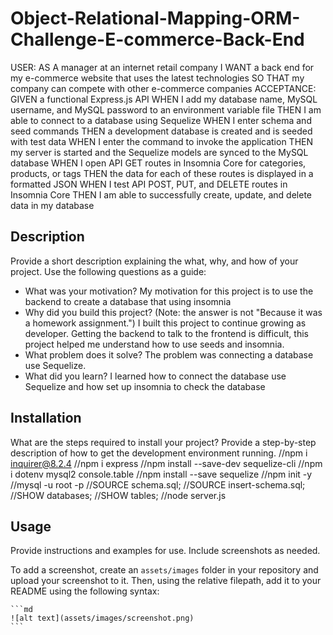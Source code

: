 # Object-Relational-Mapping-ORM-Challenge-E-commerce-Back-End
USER:
AS A manager at an internet retail company
I WANT a back end for my e-commerce website that uses the latest technologies
SO THAT my company can compete with other e-commerce companies
ACCEPTANCE:
GIVEN a functional Express.js API
WHEN I add my database name, MySQL username, and MySQL password to an environment variable file
THEN I am able to connect to a database using Sequelize
WHEN I enter schema and seed commands
THEN a development database is created and is seeded with test data
WHEN I enter the command to invoke the application
THEN my server is started and the Sequelize models are synced to the MySQL database
WHEN I open API GET routes in Insomnia Core for categories, products, or tags
THEN the data for each of these routes is displayed in a formatted JSON
WHEN I test API POST, PUT, and DELETE routes in Insomnia Core
THEN I am able to successfully create, update, and delete data in my database

## Description

Provide a short description explaining the what, why, and how of your project. Use the following questions as a guide:

- What was your motivation?
    My motivation for this project is to use the backend to create a database that using insomnia
- Why did you build this project? (Note: the answer is not "Because it was a homework assignment.")
    I built this project to continue growing as developer. Getting the backend to talk to the frontend is difficult, this project helped me understand how to use seeds and insomnia.  
- What problem does it solve?
    The problem was connecting a database use Sequelize. 
- What did you learn?
    I learned how to connect the database use Sequelize and how set up insomnia to check the database 

## Installation

What are the steps required to install your project? Provide a step-by-step description of how to get the development environment running.
//npm i inquirer@8.2.4
//npm i express
//npm install --save-dev sequelize-cli
//npm i dotenv mysql2 console.table
//npm install --save sequelize
//npm init -y
//mysql -u root -p
//SOURCE schema.sql;
//SOURCE insert-schema.sql;
//SHOW databases;
//SHOW tables;
//node server.js

## Usage

Provide instructions and examples for use. Include screenshots as needed.

To add a screenshot, create an `assets/images` folder in your repository and upload your screenshot to it. Then, using the relative filepath, add it to your README using the following syntax:

    ```md
    ![alt text](assets/images/screenshot.png)
    ```

